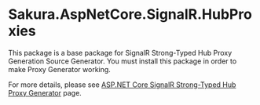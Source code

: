 # Sakura.AspNetCore.SignalR.HubProxies

This package is a base package for SignalR Strong-Typed Hub Proxy Generation Source Generator. You must install this package in order to make Proxy Generator working.

For more details, please see [ASP.NET Core SignalR Strong-Typed Hub Proxy Generator](https://github.com/sgjsakura/SignalRHubProxyGenerator) page.